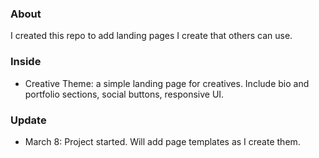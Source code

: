 ### About
I created this repo to add landing pages I create that others can use. 

### Inside
* Creative Theme: a simple landing page for creatives. Include bio and portfolio sections, social buttons, responsive UI.

### Update
* March 8: Project started. Will add page templates as I create them.

